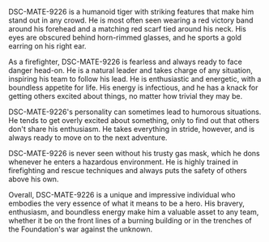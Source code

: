 DSC-MATE-9226 is a humanoid tiger with striking features that make him stand out in any crowd. He is most often seen wearing a red victory band around his forehead and a matching red scarf tied around his neck. His eyes are obscured behind horn-rimmed glasses, and he sports a gold earring on his right ear.

As a firefighter, DSC-MATE-9226 is fearless and always ready to face danger head-on. He is a natural leader and takes charge of any situation, inspiring his team to follow his lead. He is enthusiastic and energetic, with a boundless appetite for life. His energy is infectious, and he has a knack for getting others excited about things, no matter how trivial they may be.

DSC-MATE-9226's personality can sometimes lead to humorous situations. He tends to get overly excited about something, only to find out that others don't share his enthusiasm. He takes everything in stride, however, and is always ready to move on to the next adventure.

DSC-MATE-9226 is never seen without his trusty gas mask, which he dons whenever he enters a hazardous environment. He is highly trained in firefighting and rescue techniques and always puts the safety of others above his own.

Overall, DSC-MATE-9226 is a unique and impressive individual who embodies the very essence of what it means to be a hero. His bravery, enthusiasm, and boundless energy make him a valuable asset to any team, whether it be on the front lines of a burning building or in the trenches of the Foundation's war against the unknown.